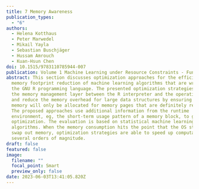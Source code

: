 ```yaml
---
title: 7 Memory Awareness
publication_types:
  - "6"
authors:
  - Helena Kotthaus
  - Peter Marwedel
  - Mikail Yayla
  - Sebastian Buschjäger
  - Hussam Amrouch
  - Kuan-Hsun Chen
doi: 10.1515/9783110785944-007
publication: Volume 1 Machine Learning under Resource Constraints - Fundamentals
abstract: This section discusses optimization approaches for the efficient
  memory footprint reduction of machine learning algorithms that are written in
  the GNU R programming language. The presented optimization strategies target
  the memory management layer between the R interpreter and the operating system
  and reduce the memory overhead for large data structures by ensuring that
  memory will only be allocated for memory pages that are definitely required.
  The proposed approaches use additional information from the runtime
  environment, eg, the short-term usage pattern of a memory block, to guide
  optimization. The evaluation is based on statistical machine learning
  algorithms. When the memory consumption hits the point that the OS starts to
  swap out memory, optimization strategies are able to speed up computation by
  several orders of magnitude.
draft: false
featured: false
image:
  filename: ""
  focal_point: Smart
  preview_only: false
date: 2023-06-03T13:41:05.820Z
---
```

